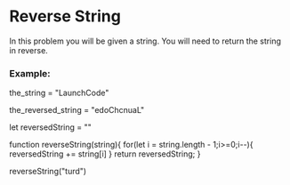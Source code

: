 <h1>Reverse String</h1>

<p>In this problem you will be given a string. You will need to return the string in reverse.</p>

<h3>Example:</h3>

<p>the_string = "LaunchCode"</p>
<p>the_reversed_string = "edoChcnuaL"</p>

let reversedString = ""

function reverseString(string){
    for(let i = string.length - 1;i>=0;i--){
        reversedString += string[i]
    }
    return reversedString;
}

reverseString("turd")
    
